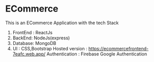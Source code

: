 # ECommerce
This is an ECommerce Application with the tech Stack
1. FrontEnd : ReactJs
2. BackEnd: NodeJs(express)
3. Database: MongoDB
4. UI : CSS,Bootstrap
Hosted version : https://ecommercefrontend-7eafc.web.app/
Authentication : Firebase Google Authentication

